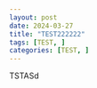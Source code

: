 ```yaml
---
layout: post
date: 2024-03-27
title: "TEST222222"
tags: [TEST, ]
categories: [TEST, ]
---
```



TSTASd

